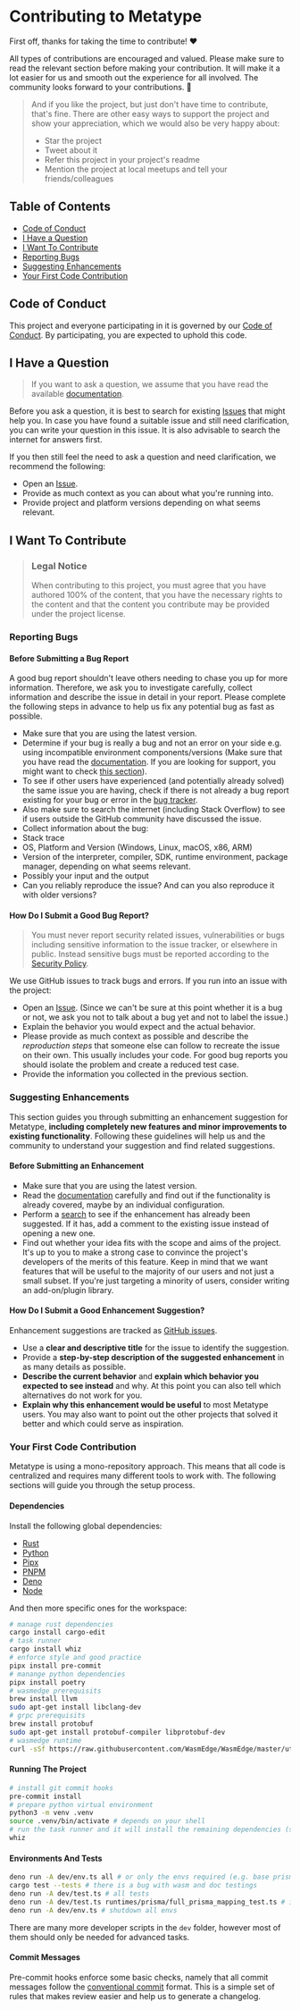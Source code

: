 # Contributing to Metatype

First off, thanks for taking the time to contribute! ❤️

All types of contributions are encouraged and valued. Please make sure to read
the relevant section before making your contribution. It will make it a lot
easier for us and smooth out the experience for all involved. The community
looks forward to your contributions. 🎉

> And if you like the project, but just don't have time to contribute, that's
> fine. There are other easy ways to support the project and show your
> appreciation, which we would also be very happy about:
>
> - Star the project
> - Tweet about it
> - Refer this project in your project's readme
> - Mention the project at local meetups and tell your friends/colleagues

## Table of Contents

- [Code of Conduct](#code-of-conduct)
- [I Have a Question](#i-have-a-question)
- [I Want To Contribute](#i-want-to-contribute)
- [Reporting Bugs](#reporting-bugs)
- [Suggesting Enhancements](#suggesting-enhancements)
- [Your First Code Contribution](#your-first-code-contribution)

## Code of Conduct

This project and everyone participating in it is governed by our
[Code of Conduct](https://github.com/metatypedev/metatype/blob/main/CODE_OF_CONDUCT.md).
By participating, you are expected to uphold this code.

## I Have a Question

> If you want to ask a question, we assume that you have read the available
> [documentation](https://metatype.dev/docs).

Before you ask a question, it is best to search for existing
[Issues](https://github.com/metatypedev/metatype/issues) that might help you. In
case you have found a suitable issue and still need clarification, you can write
your question in this issue. It is also advisable to search the internet for
answers first.

If you then still feel the need to ask a question and need clarification, we
recommend the following:

- Open an [Issue](https://github.com/metatypedev/metatype/issues/new).
- Provide as much context as you can about what you're running into.
- Provide project and platform versions depending on what seems relevant.

## I Want To Contribute

> ### Legal Notice
>
> When contributing to this project, you must agree that you have authored 100%
> of the content, that you have the necessary rights to the content and that the
> content you contribute may be provided under the project license.

### Reporting Bugs

#### Before Submitting a Bug Report

A good bug report shouldn't leave others needing to chase you up for more
information. Therefore, we ask you to investigate carefully, collect information
and describe the issue in detail in your report. Please complete the following
steps in advance to help us fix any potential bug as fast as possible.

- Make sure that you are using the latest version.
- Determine if your bug is really a bug and not an error on your side e.g. using
  incompatible environment components/versions (Make sure that you have read the
  [documentation](https://metatype.dev/docs). If you are looking for support,
  you might want to check [this section](#i-have-a-question)).
- To see if other users have experienced (and potentially already solved) the
  same issue you are having, check if there is not already a bug report existing
  for your bug or error in the [bug tracker](issues?q=label%3Abug).
- Also make sure to search the internet (including Stack Overflow) to see if
  users outside the GitHub community have discussed the issue.
- Collect information about the bug:
- Stack trace
- OS, Platform and Version (Windows, Linux, macOS, x86, ARM)
- Version of the interpreter, compiler, SDK, runtime environment, package
  manager, depending on what seems relevant.
- Possibly your input and the output
- Can you reliably reproduce the issue? And can you also reproduce it with older
  versions?

#### How Do I Submit a Good Bug Report?

> You must never report security related issues, vulnerabilities or bugs
> including sensitive information to the issue tracker, or elsewhere in public.
> Instead sensitive bugs must be reported according to the
> [Security Policy](https://github.com/metatypedev/metatype/blob/main/SECURITY.md).

We use GitHub issues to track bugs and errors. If you run into an issue with the
project:

- Open an [Issue](https://github.com/metatypedev/metatype/issues/new). (Since we
  can't be sure at this point whether it is a bug or not, we ask you not to talk
  about a bug yet and not to label the issue.)
- Explain the behavior you would expect and the actual behavior.
- Please provide as much context as possible and describe the _reproduction
  steps_ that someone else can follow to recreate the issue on their own. This
  usually includes your code. For good bug reports you should isolate the
  problem and create a reduced test case.
- Provide the information you collected in the previous section.

### Suggesting Enhancements

This section guides you through submitting an enhancement suggestion for
Metatype, **including completely new features and minor improvements to existing
functionality**. Following these guidelines will help us and the community to
understand your suggestion and find related suggestions.

#### Before Submitting an Enhancement

- Make sure that you are using the latest version.
- Read the [documentation](https://metatype.dev/docs) carefully and find out if
  the functionality is already covered, maybe by an individual configuration.
- Perform a [search](https://github.com/metatypedev/metatype/issues) to see if
  the enhancement has already been suggested. If it has, add a comment to the
  existing issue instead of opening a new one.
- Find out whether your idea fits with the scope and aims of the project. It's
  up to you to make a strong case to convince the project's developers of the
  merits of this feature. Keep in mind that we want features that will be useful
  to the majority of our users and not just a small subset. If you're just
  targeting a minority of users, consider writing an add-on/plugin library.

#### How Do I Submit a Good Enhancement Suggestion?

Enhancement suggestions are tracked as
[GitHub issues](https://github.com/metatypedev/metatype/issues).

- Use a **clear and descriptive title** for the issue to identify the
  suggestion.
- Provide a **step-by-step description of the suggested enhancement** in as many
  details as possible.
- **Describe the current behavior** and **explain which behavior you expected to
  see instead** and why. At this point you can also tell which alternatives do
  not work for you.
- **Explain why this enhancement would be useful** to most Metatype users. You
  may also want to point out the other projects that solved it better and which
  could serve as inspiration.

### Your First Code Contribution

Metatype is using a mono-repository approach. This means that all code is
centralized and requires many different tools to work with. The following
sections will guide you through the setup process.

#### Dependencies

Install the following global dependencies:

- [Rust](https://www.rust-lang.org/tools/install)
- [Python](https://www.python.org/downloads/)
- [Pipx](https://pypa.github.io/pipx/installation/)
- [PNPM](https://pnpm.io/installation)
- [Deno](https://deno.com/manual/getting_started/installation)
- [Node](https://nodejs.org/en/download/)

And then more specific ones for the workspace:

```bash
# manage rust dependencies
cargo install cargo-edit
# task runner
cargo install whiz
# enforce style and good practice
pipx install pre-commit
# manange python dependencies
pipx install poetry
# wasmedge prerequisits
brew install llvm
sudo apt-get install libclang-dev 
# grpc prerequisits
brew install protobuf
sudo apt-get install protobuf-compiler libprotobuf-dev
# wasmedge runtime
curl -sSf https://raw.githubusercontent.com/WasmEdge/WasmEdge/master/utils/install.sh | bash
```

#### Running The Project

```bash
# install git commit hooks
pre-commit install
# prepare python virtual environment
python3 -m venv .venv
source .venv/bin/activate # depends on your shell
# run the task runner and it will install the remaining dependencies (see whiz.yaml and install step)
whiz
```

#### Environments And Tests

```bash
deno run -A dev/env.ts all # or only the envs required (e.g. base prisma s3)
cargo test --tests # there is a bug with wasm and doc testings
deno run -A dev/test.ts # all tests
deno run -A dev/test.ts runtimes/prisma/full_prisma_mapping_test.ts # isolated test
deno run -A dev/env.ts # shutdown all envs
```

There are many more developer scripts in the `dev` folder, however most of them
should only be needed for advanced tasks.

#### Commit Messages

Pre-commit hooks enforce some basic checks, namely that all commit messages
follow the [conventional commit](https://www.conventionalcommits.org/en/v1.0.0/)
format. This is a simple set of rules that makes review easier and help us to
generate a changelog.
